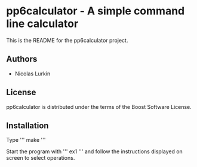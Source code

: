 pp6calculator - A simple command line calculator
================================================
This is the README for the pp6calculator project.

Authors
-------
- Nicolas Lurkin

License
-------
pp6calculator is distributed under the terms of the Boost Software License.

Installation
------------
Type
'''
make
'''

Start the program with
'''
ex1
'''
and follow the instructions displayed on screen to select operations.
